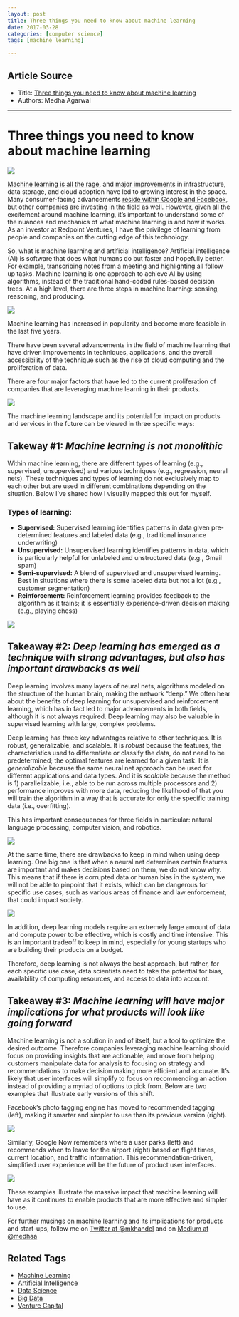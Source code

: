 ```yaml
---
layout: post
title: Three things you need to know about machine learning
date: 2017-03-28
categories: [computer science]
tags: [machine learning]

---
```


## Article Source
* Title: [Three things you need to know about machine learning](https://medium.com/@medhaa/three-things-you-need-to-know-about-machine-learning-99e6f5815aee)
* Authors: Medha Agarwal

---


Three things you need to know about machine learning 
====================================================


![](https://cdn-images-1.medium.com/max/800/1*BTTXEAHEf-hF-NdXoyrnSQ.jpeg)

[Machine learning is all the
rage](https://www.oreilly.com/ideas/the-new-artificial-intelligence-market), and [major
improvements](https://ai100.stanford.edu/2016-report) in infrastructure, data storage, and cloud adoption
have led to growing interest in the space. Many consumer-facing
advancements [reside within Google and
Facebook](http://fortune.com/ai-artificial-intelligence-deep-machine-learning/), but other companies are investing in the field as
well. However, given all the excitement around machine learning, it’s
important to understand some of the nuances and mechanics of what
machine learning is and how it works. As an investor at Redpoint
Ventures, I have the privilege of learning from people and companies on
the cutting edge of this technology.

So, what is machine learning and artificial intelligence? Artificial
intelligence (AI) is software that does what humans do but faster and
hopefully better. For example, transcribing notes from a meeting and
highlighting all follow up tasks. Machine learning is one approach to
achieve AI by using algorithms, instead of the traditional hand-coded
rules-based decision trees. At a high level, there are three steps in
machine learning: sensing, reasoning, and producing.

![](https://cdn-images-1.medium.com/max/800/0*tQFbh6YVr4AnLSzj.)

Machine learning has increased in popularity and become more feasible in
the last five years.

There have been several advancements in the field of machine learning
that have driven improvements in techniques, applications, and the
overall accessibility of the technique such as the rise of cloud
computing and the proliferation of data.

There are four major factors that have led to the current proliferation
of companies that are leveraging machine learning in their products.


![](https://cdn-images-1.medium.com/max/800/0*pQdLjxsuAfgXpN-E.)


The machine learning landscape and its potential for impact on products
and services in the future can be viewed in three specific ways:

## Takeway #1: *Machine learning is not monolithic*

Within machine learning, there are different types of learning (e.g.,
supervised, unsupervised) and various techniques (e.g., regression,
neural nets). These techniques and types of learning do not exclusively
map to each other but are used in different combinations depending on
the situation. Below I’ve shared how I visually mapped this out for myself.

### Types of learning:

- **Supervised:** Supervised learning identifies patterns in data given pre-determined features and labeled data (e.g., traditional insurance underwriting)
- **Unsupervised:** Unsupervised learning identifies patterns in data, which is particularly helpful for unlabeled and unstructured data (e.g., Gmail spam)
- **Semi-supervised:** A blend of supervised and unsupervised learning. Best in situations where there is some labeled data but not a lot (e.g., customer segmentation)
- **Reinforcement:** Reinforcement learning provides feedback to the
    algorithm as it trains; it is essentially experience-driven decision
    making (e.g., playing chess)

![](https://cdn-images-1.medium.com/max/800/0*Y4F8zOK84K5TlCEY.)

## Takeaway #2: *Deep learning has emerged as a technique with strong advantages, but also has important drawbacks as well*

Deep learning involves many layers of neural nets, algorithms modeled on
the structure of the human brain, making the network “deep.” We often
hear about the benefits of deep learning for unsupervised and
reinforcement learning, which has in fact led to major advancements in
both fields, although it is not always required. Deep learning may also
be valuable in supervised learning with large, complex problems.

Deep learning has three key advantages relative to other techniques. It
is robust, generalizable, and scalable. It is *robust* because the
features, the characteristics used to differentiate or classify the
data, do not need to be predetermined; the optimal features are learned
for a given task. It is *generalizable* because the same neural net
approach can be used for different applications and data types. And it
is *scalable* because the method is 1) parallelizable, i.e., able to be
run across multiple processors and 2) performance improves with more
data, reducing the likelihood of that you will train the algorithm in a
way that is accurate for only the specific training data (i.e.,
overfitting).

This has important consequences for three fields in particular: natural
language processing, computer vision, and robotics.

![](https://cdn-images-1.medium.com/max/800/0*1CHna25Rzy9ng33Y.)

At the same time, there are drawbacks to keep in mind when using deep
learning. One big one is that when a neural net determines certain
features are important and makes decisions based on them, we do not know
why. This means that if there is corrupted data or human bias in the
system, we will not be able to pinpoint that it exists, which can be
dangerous for specific use cases, such as various areas of finance and
law enforcement, that could impact society.

![](https://cdn-images-1.medium.com/max/800/0*a1FQyxI1inMG2FiS.)

In addition, deep learning models require an extremely large amount of
data and compute power to be effective, which is costly and time
intensive. This is an important tradeoff to keep in mind, especially for
young startups who are building their products on a budget.

Therefore, deep learning is not always the best approach, but rather,
for each specific use case, data scientists need to take the potential
for bias, availability of computing resources, and access to data into
account.

## Takeaway #3: *Machine learning will have major implications for what products will look like going forward*

Machine learning is not a solution in and of itself, but a tool to
optimize the desired outcome. Therefore companies leveraging machine
learning should focus on providing insights that are actionable, and
move from helping customers manipulate data for analysis to focusing on
strategy and recommendations to make decision making more efficient and
accurate. It’s likely that user interfaces will simplify to focus on
recommending an action instead of providing a myriad of options to pick
from. Below are two examples that illustrate early versions of this
shift.

Facebook’s photo tagging engine has moved to recommended tagging (left),
making it smarter and simpler to use than its previous version (right).

![](https://cdn-images-1.medium.com/max/800/0*HwAvoBaI3-oy8lLO.)

Similarly, Google Now remembers where a user parks (left) and recommends
when to leave for the airport (right) based on flight times, current
location, and traffic information. This recommendation-driven,
simplified user experience will be the future of product user
interfaces.

![](https://cdn-images-1.medium.com/max/800/0*P1ZW0qLKAgcwSnQR.)

These examples illustrate the massive impact that machine learning will
have as it continues to enable products that are more effective and
simpler to use.

For further musings on machine learning and its implications for
products and start-ups, follow me on [Twitter at
@mkhandel](https://twitter.com/mkhandel) and on [Medium at
@medhaa](https://medium.com/@medhaa)

## Related Tags 

- [Machine Learning](https://medium.com/tag/machine-learning?source=post)
- [Artificial Intelligence](https://medium.com/tag/artificial-intelligence?source=post)
- [Data Science](https://medium.com/tag/data-science?source=post)
- [Big Data](https://medium.com/tag/big-data?source=post)
- [Venture Capital](https://medium.com/tag/venture-capital?source=post)

